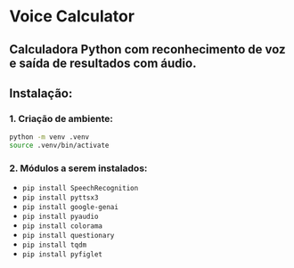 # Voice Calculator
## Calculadora Python com reconhecimento de voz e saída de resultados com áudio.

## Instalação:
### 1. Criação de ambiente:
```bash
python -m venv .venv
source .venv/bin/activate
```
### 2. Módulos a serem instalados:
  - `pip install SpeechRecognition`
  - `pip install pyttsx3`
  - `pip install google-genai`
  - `pip install pyaudio`
  - `pip install colorama`
  - `pip install questionary`
  - `pip install tqdm`
  - `pip install pyfiglet`